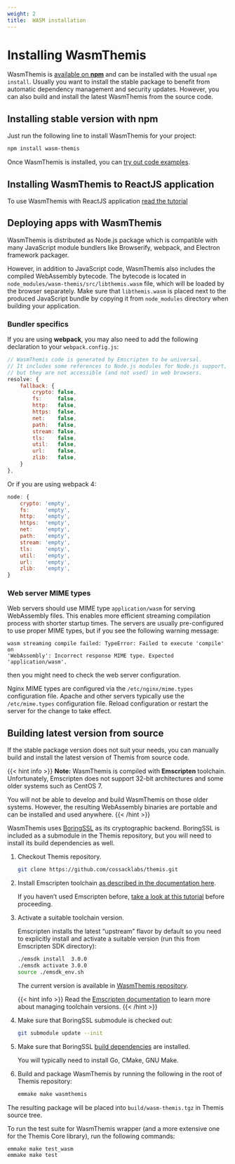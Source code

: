 ```yaml
---
weight: 2
title:  WASM installation
---
```


# Installing WasmThemis

WasmThemis is [available on **npm**](https://www.npmjs.com/package/wasm-themis)
and can be installed with the usual `npm install`.
Usually you want to install the stable package to benefit from automatic dependency management and security updates.
However, you can also build and install the latest WasmThemis from the source code.

## Installing stable version with npm

Just run the following line to install WasmThemis for your project:

```bash
npm install wasm-themis
```

Once WasmThemis is installed, you can [try out code examples](../examples/).

## Installing WasmThemis to ReactJS application
To use WasmThemis with ReactJS application [read the tutorial](../reactjs/)


## Deploying apps with WasmThemis

WasmThemis is distributed as Node.js package which is compatible with many JavaScript module bundlers
like Browserify, webpack, and Electron framework packager.

However, in addition to JavaScript code, WasmThemis also includes the compiled WebAssembly bytecode.
The bytecode is located in `node_modules/wasm-themis/src/libthemis.wasm` file,
which will be loaded by the browser separately.
Make sure that `libthemis.wasm` is placed next to the produced JavaScript bundle
by copying it from `node_modules` directory when building your application.

### Bundler specifics

If you are using **webpack**,
you may also need to add the following declaration to your `webpack.config.js`:

```javascript
// WasmThemis code is generated by Emscripten to be universal.
// It includes some references to Node.js modules for Node.js support,
// but they are not accessible (and not used) in web browsers.
resolve: {
    fallback: {
        crypto: false,
        fs:     false,
        http:   false,
        https:  false,
        net:    false,
        path:   false,
        stream: false,
        tls:    false,
        util:   false,
        url:    false,
        zlib:   false,
    }
},
```

Or if you are using webpack 4:

```javascript
node: {
    crypto: 'empty',
    fs:     'empty',
    http:   'empty',
    https:  'empty',
    net:    'empty',
    path:   'empty',
    stream: 'empty',
    tls:    'empty',
    util:   'empty',
    url:    'empty',
    zlib:   'empty',
}
```

### Web server MIME types

Web servers should use MIME type `application/wasm` for serving WebAssembly files.
This enables more efficient streaming compilation process with shorter startup times.
The servers are usually pre-configured to use proper MIME types,
but if you see the following warning message:

    wasm streaming compile failed: TypeError: Failed to execute 'compile' on
    'WebAssembly': Incorrect response MIME type. Expected 'application/wasm'.

then you might need to check the web server configuration.

Nginx MIME types are configured via the `/etc/nginx/mime.types` configuration file.
Apache and other servers typically use the `/etc/mime.types` configuration file.
Reload configuration or restart the server for the change to take effect.

## Building latest version from source

If the stable package version does not suit your needs,
you can manually build and install the latest version of Themis from source code.

{{< hint info >}}
**Note:**
WasmThemis is compiled with **Emscripten** toolchain.
Unfortunately, Emscripten does not support 32-bit architectures
and some older systems such as CentOS 7.

You will not be able to develop and build WasmThemis on those older systems.
However, the resulting WebAssembly binaries are portable
and can be installed and used anywhere.
{{< /hint >}}

WasmThemis uses [BoringSSL](https://boringssl.googlesource.com/boringssl/) as its cryptographic backend.
BoringSSL is included as a submodule in the Themis repository,
but you will need to install its build dependencies as well.

 1. Checkout Themis repository.

    ```bash
    git clone https://github.com/cossacklabs/themis.git
    ```

 2. Install Emscripten toolchain
    [as described in the documentation here](https://emscripten.org/docs/getting_started/downloads.html).

    If you haven’t used Emscripten before,
    [take a look at this tutorial](https://emscripten.org/docs/getting_started/Tutorial.html)
    before proceeding.

 3. Activate a suitable toolchain version.

    Emscripten installs the latest “upstream” flavor by default
    so you need to explicitly install and activate a suitable version
    (run this from Emscripten SDK directory):

    ```bash
    ./emsdk install  3.0.0
    ./emsdk activate 3.0.0
    source ./emsdk_env.sh
    ```

    The current version is available in [WasmThemis repository](https://github.com/cossacklabs/themis/blob/stable/src/wrappers/themis/wasm/emscripten/VERSION).

    {{< hint info >}}
Read the [Emscripten documentation](https://emscripten.org/docs/tools_reference/emsdk.html)
to learn more about managing toolchain versions.
    {{< /hint >}}

 4. Make sure that BoringSSL submodule is checked out:

    ```bash
    git submodule update --init
    ```

 5. Make sure that BoringSSL [build dependencies](https://boringssl.googlesource.com/boringssl/+/HEAD/BUILDING.md) are installed.

    You will typically need to install Go, CMake, GNU Make.

 6. Build and package WasmThemis by running the following in the root of Themis repository:

    ```bash
    emmake make wasmthemis
    ```

The resulting package will be placed into `build/wasm-themis.tgz`
in Themis source tree.

To run the test suite for WasmThemis wrapper
(and a more extensive one for the Themis Core library),
run the following commands:

```bash
emmake make test_wasm
emmake make test
```

